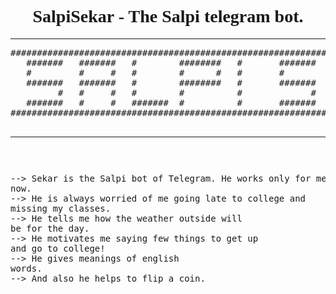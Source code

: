 <font face="comic sans"><center><h1> SalpiSekar - The Salpi telegram bot. </h1></center></font>
<hr><pre>
##############################################################################################################################
   #######   #######   #        ########   #       #######   #######   #######   #   #    #######
   #         #     #   #        #      #   #       #         #         #     #   #  #     #     #
   #######   #######   #        ########   #       #######   #######   #######   ##       #######
         #   #     #   #        #          #             #   #         #     #   # #      ###
   #######   #     #   #######  #          #       #######   #######   #     #   #    #   #    ##
##############################################################################################################################

<hr></pre>
     <pre>
     
 --> Sekar is the Salpi bot of Telegram. He works only for me right now. <br>--> He is always worried of me going late to college and missing my classes.<br>--> He tells me how the weather outside will be for the day.<br>--> He motivates me saying few things to get up and go to college!<br>--> He gives meanings of english words.<br>--> And also he helps to flip a coin.
 </pre>
 
